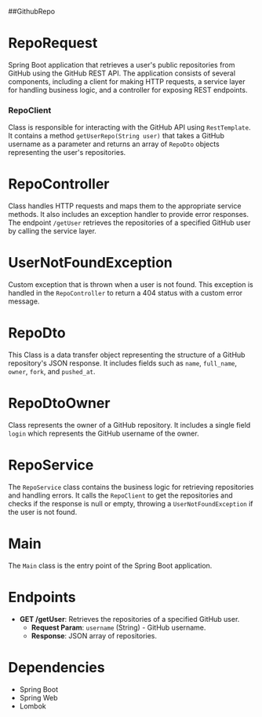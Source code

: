 ##GithubRepo

# RepoRequest
Spring Boot application that retrieves a user's public repositories from GitHub using the GitHub REST API. The application consists of several components, including a client for making HTTP requests, a service layer for handling business logic, and a controller for exposing REST endpoints.
### RepoClient
Class is responsible for interacting with the GitHub API using `RestTemplate`. It contains a method `getUserRepo(String user)` that takes a GitHub username as a parameter and returns an array of `RepoDto` objects representing the user's repositories.

# RepoController
Class handles HTTP requests and maps them to the appropriate service methods. It also includes an exception handler to provide error responses. The endpoint `/getUser` retrieves the repositories of a specified GitHub user by calling the service layer.

# UserNotFoundException
Custom exception that is thrown when a user is not found. This exception is handled in the `RepoController` to return a 404 status with a custom error message.

# RepoDto
 This Class is a data transfer object representing the structure of a GitHub repository's JSON response. It includes fields such as `name`, `full_name`, `owner`, `fork`, and `pushed_at`.

# RepoDtoOwner
Class represents the owner of a GitHub repository. It includes a single field `login` which represents the GitHub username of the owner.

# RepoService
The `RepoService` class contains the business logic for retrieving repositories and handling errors. It calls the `RepoClient` to get the repositories and checks if the response is null or empty, throwing a `UserNotFoundException` if the user is not found.

# Main
The `Main` class is the entry point of the Spring Boot application. 


# Endpoints

- **GET /getUser**: Retrieves the repositories of a specified GitHub user.
  - **Request Param**: `username` (String) - GitHub username.
  - **Response**: JSON array of repositories.

# Dependencies
- Spring Boot
- Spring Web
- Lombok






